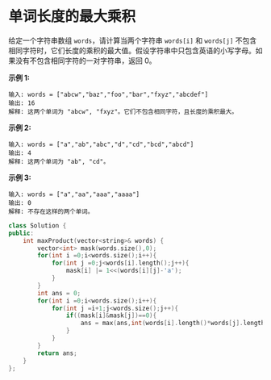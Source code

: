 # 单词长度的最大乘积

给定一个字符串数组 `words`，请计算当两个字符串 `words[i]` 和 `words[j]` 不包含相同字符时，它们长度的乘积的最大值。假设字符串中只包含英语的小写字母。如果没有不包含相同字符的一对字符串，返回 0。

 

**示例 1:**

```
输入: words = ["abcw","baz","foo","bar","fxyz","abcdef"]
输出: 16 
解释: 这两个单词为 "abcw", "fxyz"。它们不包含相同字符，且长度的乘积最大。
```

**示例 2:**

```
输入: words = ["a","ab","abc","d","cd","bcd","abcd"]
输出: 4 
解释: 这两个单词为 "ab", "cd"。
```

**示例 3:**

```
输入: words = ["a","aa","aaa","aaaa"]
输出: 0 
解释: 不存在这样的两个单词。
```

 ```C++
 class Solution {
 public:
     int maxProduct(vector<string>& words) {
         vector<int> mask(words.size(),0);
         for(int i =0;i<words.size();i++){
             for(int j =0;j<words[i].length();j++){
                 mask[i] |= 1<<(words[i][j]-'a');
             }
         }
         int ans = 0;
         for(int i =0;i<words.size();i++){
             for(int j =i+1;j<words.size();j++){
                 if((mask[i]&mask[j])==0){
                     ans = max(ans,int(words[i].length()*words[j].length()));
                 }
             }
         }
         return ans;
     }
 };
 ```

